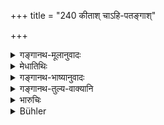 +++
title = "240 कीताश् चाऽहि-पतङ्गाश्"

+++

<details><summary>गङ्गानथ-मूलानुवादः</summary>

Insects, snakes, moths, animals and birds, as also immovable beings go to heaven by the force of austerities.—(240)
</details>

<details><summary>मेधातिथिः</summary>

तपस्तुतिर् इयम् । येन तपसा सर्वत्र गमनात् सर्वे स्वर्गम् आसत इति । यथानधिकृता अपि **कीटा**दयस् **तपोबलाद्** **दिवं** गच्छन्ति, किं पुनर् विद्वांसो ब्राह्मणाः । आलम्बनं **कीटा**दीनां जातिसहजं दुःखं तद् एव **तपः** । तेन च क्षीणकल्मषाधिकारिजन्मान्तरकृतेन सुकृतेन **दिवं यान्ति** ॥ ११.२४० ॥
</details>

<details><summary>गङ्गानथ-भाष्यानुवादः</summary>

This is a praise of Austerity.

By the force of austerity, beings go everywhere, reaching Heaven itself;—even such naturally incapable beings as *Insects* and the rest go to heaven by the form of austerity;—what of learned Brāhnmṇas?

What forms the basis of this assertion is the fact that the suffering that, these insects and other beings experience by the very nature of their existence is the ‘austerity’ in their case; and when they have thereby destroyed their sins (on account of which they were born as insects, etc.) they go forward to heaven to which they are entitled by their good deeds in the past—(240)
</details>

<details><summary>गङ्गानथ-तुल्य-वाक्यानि</summary>

**(verses 11.234-244)  
**

See Comparative notes for [Verse 11.234].
</details>

<details><summary>भारुचिः</summary>

कीटपतङ्गा अग्निप्रवेशतपसा, पशवो ऽपत्यपोषणसंवर्धनेन वाहक्षीरदानादिभिश् च, वयांसि चापत्यसंवर्धनेन साधूनां च स्वमांसोपकारेण, स्थावराणि च पुष्पमूलफलछायाद्य् उपकारेण, **दिवं यान्ति तपोबलात्** । तपःस्तुत्यर्थवादो ऽयम् । अथ वा कीट्[अत्व्]आदिप्राप्तिहेतुकर्मसंबन्धात् प्रायश्चित्तेन यस्मान् मुच्यन्ते । अत एवम् इदम् उच्यते । सेयम् अपरेण प्रकारेण प्रायश्चित्तस्तुतिः । एवं च सति ॥ ११.२३८ ॥
</details>

<details><summary>Bühler</summary>

241	Insects, snakes, moths, bees, birds and beings, bereft of motion, reach heaven by the power of austerities.
</details>
